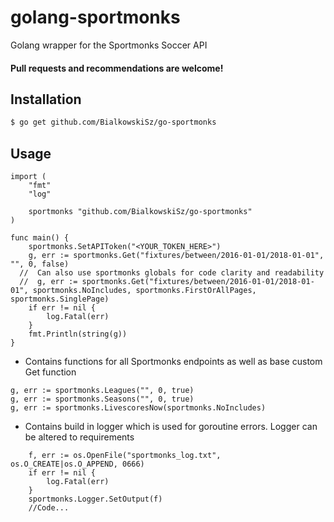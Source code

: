 # golang-sportmonks
Golang wrapper for the Sportmonks Soccer API  
#### Pull requests and recommendations are welcome!

## Installation
```bash
$ go get github.com/BialkowskiSz/go-sportmonks
```

## Usage
```golang
import (
	"fmt"
	"log"

	sportmonks "github.com/BialkowskiSz/go-sportmonks"
)

func main() {
	sportmonks.SetAPIToken("<YOUR_TOKEN_HERE>")
	g, err := sportmonks.Get("fixtures/between/2016-01-01/2018-01-01", "", 0, false)
  //  Can also use sportmonks globals for code clarity and readability
  //  g, err := sportmonks.Get("fixtures/between/2016-01-01/2018-01-01", sportmonks.NoIncludes, sportmonks.FirstOrAllPages, sportmonks.SinglePage)
	if err != nil {
		log.Fatal(err)
	}
	fmt.Println(string(g))
}
```

- Contains functions for all Sportmonks endpoints as well as base custom Get function
```golang
g, err := sportmonks.Leagues("", 0, true)
g, err := sportmonks.Seasons("", 0, true)
g, err := sportmonks.LivescoresNow(sportmonks.NoIncludes)
```
- Contains build in logger which is used for goroutine errors. Logger can be altered to requirements
```golang
	f, err := os.OpenFile("sportmonks_log.txt", os.O_CREATE|os.O_APPEND, 0666)
	if err != nil {
		log.Fatal(err)
	}
	sportmonks.Logger.SetOutput(f)
	//Code...
```
